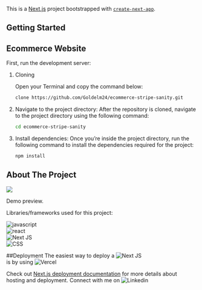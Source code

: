 This is a [Next.js](https://nextjs.org/) project bootstrapped with [`create-next-app`](https://github.com/vercel/next.js/tree/canary/packages/create-next-app).

## Getting Started
## Ecommerce Website

First, run the development server:

1. Cloning

   Open your Terminal and copy the command below:
   ```bash
   clone https://github.com/Goldelm24/ecommerce-stripe-sanity.git
   ```
2. Navigate to the project directory: After the repository is cloned, navigate to the project directory using the following command:
   ```bash
   cd ecommerce-stripe-sanity
   
3. Install dependencies: Once you’re inside the project directory, run the following command to install the dependencies required for the  project:
   ```bash
   npm install

<!-- ABOUT THE PROJECT -->
## About The Project

![](ecommerce-sanity.png)

Demo preview. 

Libraries/frameworks used for this project:

![javascript](https://img.shields.io/badge/JavaScript-F7DF1E?style=for-the-badge&logo=javascript&logoColor=black) <br/>
![react](https://img.shields.io/badge/React-61DAFB?style=for-the-badge&logo=React&logoColor=black)<br/>
![Next JS](https://img.shields.io/badge/Next-black?style=for-the-badge&logo=next.js&logoColor=white) <br/>
![CSS](https://img.shields.io/badge/CSS3-1572B6?style=for-the-badge&logo=css3&logoColor=white) <br /> 

##Deployment
The easiest way to deploy a ![Next JS](https://img.shields.io/badge/Next-black?style=for-the-badge&logo=next.js&logoColor=white) <br/>
is by using ![Vercel](https://img.shields.io/badge/vercel-%23000000.svg?style=for-the-badge&logo=vercel&logoColor=white)

Check out [Next.js deployment documentation](https://nextjs.org/docs/deployment) for more details about hosting and deployment. 
Connect with me on ![Linkedin](https://www.linkedin.com/in/josiasguzman/)
